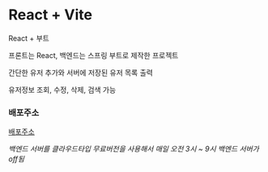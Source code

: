 # React + Vite

React + 부트

프론트는 React, 백엔드는 스프링 부트로 제작한 프로젝트

간단한 유저 추가와 서버에 저장된 유저 목록 출력

유저정보 조회, 수정, 삭제, 검색 가능

### 배포주소
<a href="https://react-springboot-keangee.netlify.app/">배포주소<a>

*백엔드 서버를 클라우드타입 무료버전을 사용해서 매일 오전 3시 ~ 9시 백엔드 서버가 off됨*
